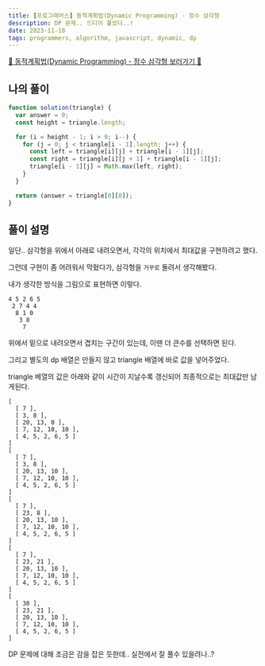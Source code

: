 ```yaml
---
title: [프로그래머스] 동적계획법(Dynamic Programming) - 정수 삼각형
description: DP 문제.. 드디어 풀었다..!
date: 2023-11-18
tags: programmers, algorithm, javascript, dynamic, dp
---
```


[📌 동적계획법(Dynamic Programming) - 정수 삼각형 보러가기 📌](https://school.programmers.co.kr/learn/courses/30/lessons/43105)

## 나의 풀이

```js
function solution(triangle) {
  var answer = 0;
  const height = triangle.length;

  for (i = height - 1; i > 0; i--) {
    for (j = 0; j < triangle[i - 1].length; j++) {
      const left = triangle[i][j] + triangle[i - 1][j];
      const right = triangle[i][j + 1] + triangle[i - 1][j];
      triangle[i - 1][j] = Math.max(left, right);
    }
  }

  return (answer = triangle[0][0]);
}
```

## 풀이 설명

일단.. 삼각형을 위에서 아래로 내려오면서, 각각의 위치에서 최대값을 구현하려고 했다.

그런데 구현이 좀 어려워서 막혔다가, 삼각형을 `거꾸로` 돌려서 생각해봤다.

내가 생각한 방식을 그림으로 표현하면 이렇다.

```
4 5 2 6 5
 2 7 4 4
  8 1 0
   3 8
    7
```

위에서 밑으로 내려오면서 겹치는 구간이 있는데, 이땐 더 큰수를 선택하면 된다.

그리고 별도의 dp 배열은 만들지 않고 triangle 배열에 바로 값을 넣어주었다.

triangle 베열의 값은 아래와 같이 시간이 지날수록 갱신되어 최종적으로는 최대값만 남게된다.

```
[
  [ 7 ],
  [ 3, 8 ],
  [ 20, 13, 0 ],
  [ 7, 12, 10, 10 ],
  [ 4, 5, 2, 6, 5 ]
]
[
  [ 7 ],
  [ 3, 8 ],
  [ 20, 13, 10 ],
  [ 7, 12, 10, 10 ],
  [ 4, 5, 2, 6, 5 ]
]
[
  [ 7 ],
  [ 23, 8 ],
  [ 20, 13, 10 ],
  [ 7, 12, 10, 10 ],
  [ 4, 5, 2, 6, 5 ]
]
[
  [ 7 ],
  [ 23, 21 ],
  [ 20, 13, 10 ],
  [ 7, 12, 10, 10 ],
  [ 4, 5, 2, 6, 5 ]
]
[
  [ 30 ],
  [ 23, 21 ],
  [ 20, 13, 10 ],
  [ 7, 12, 10, 10 ],
  [ 4, 5, 2, 6, 5 ]
]
```

DP 문제에 대해 조금은 감을 잡은 듯한데.. 실전에서 잘 풀수 있을려나..?
